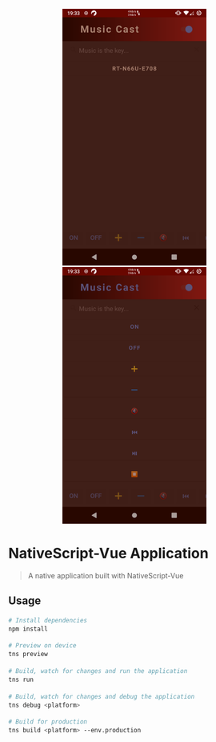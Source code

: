 <p align="center">
  <img width="288" height="512" src="https://github.com/mimly/music-cast/blob/master/music-cast-1.png">
  <img width="288" height="512" src="https://github.com/mimly/music-cast/blob/master/music-cast-2.png">
</p>

# NativeScript-Vue Application

> A native application built with NativeScript-Vue

## Usage

``` bash
# Install dependencies
npm install

# Preview on device
tns preview

# Build, watch for changes and run the application
tns run

# Build, watch for changes and debug the application
tns debug <platform>

# Build for production
tns build <platform> --env.production

```

